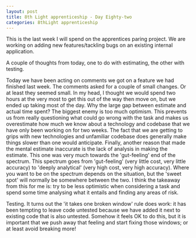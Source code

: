 ```yaml
---
layout: post
title: 8th Light apprenticeship - Day Eighty-two
categories: 8thLight apprenticeship
---
```


This is the last week I will spend on the apprentices paring project. We are working
on adding new features/tackling bugs on an existing internal application.

A couple of thoughts from today, one to do with estimating, the other with testing.

Today we have been acting on comments we got on a feature we had finished last
week. The comments asked for a couple of small changes. Or at least they seemed
small. In my head, I thought we would spend two hours at the very most to get this
out of the way then move on, but we ended up taking most of the day. Why the large
gap between estimate and actual time spent? The biggest enemy is too much optimism.
This prevents us from really questioning what could go wrong with the task and makes
us overestimate how much we know about a technology and codebase that we have only
been working on for two weeks. The fact that we are getting to grips with new
technologies and unfamiliar codebase does generally make things slower than one
would anticipate. Finally, another reason that made the mental estimate inaccurate
is the lack of analysis in making the estimate. This one was very much towards the
'gut-feeling' end of the spectrum. This spectrum goes from 'gut-feeling' (very
little cost, very little accuracy) to 'deeply analytical' (very high cost, very
high accuracy). Where you want to be on the spectrum depends on the situation,
but the 'sweet spot' will normally be somewhere between the two.
I think the takeaway from this for me is: try to be less optimistic when considering
a task and spend some time analysing what it entails and finding any areas of risk.

Testing. It turns out the 'it takes one broken window' rule does work: it
has been tempting to leave code untested because we have added it next to existing
code that is also untested. Somehow it feels OK to do this, but it is important
that we push away that feeling and start fixing those windows; or at least avoid
breaking more!
